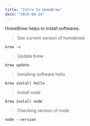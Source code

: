 ```yaml
---
title: "Intro to HomeBrew"
date: "2019-09-24"
---
```


HomeBrew helps to install softwares.

> See current version of homebrew
```
brew -v
```
> Update brew
```
brew update
```
> Installing software hello
```
brew install hello
```
> Install node
```
brew install node
```
> Checking version of node
```
node --version
```